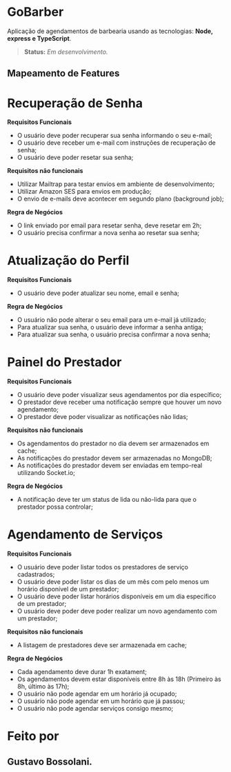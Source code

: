# GoBarber
Aplicação de agendamentos de barbearia usando as tecnologias: <b>Node, express e TypeScript</b>.

<blockquote>
  <b>Status:</b> <em> Em desenvolvimento. </em>
</blockquote>


## Mapeamento de Features

# Recuperação de Senha

**Requisitos Funcionais**
- O usuário deve poder recuperar sua senha informando o seu e-mail;
- O usuário deve receber um e-mail com instruções de recuperação de senha;
- O usuário deve poder resetar sua senha;

**Requisitos não funcionais**
- Utilizar Mailtrap para testar envios em ambiente de desenvolvimento;
- Utilizar Amazon SES para envios em produção;
- O envio de e-mails deve acontecer em segundo plano (background job);


**Regra de Negócios**
- O link enviado por email para resetar senha, deve resetar em 2h;
- O usuário precisa confirmar a nova senha ao resetar sua senha;



# Atualização do Perfil

**Requisitos Funcionais**
- O usuário deve poder atualizar seu nome, email e senha;

**Regra de Negócios**
- O usuário não pode alterar o seu email para um e-mail já utilizado;
- Para atualizar sua senha, o usuário deve informar a senha antiga;
- Para atualizar sua senha, o usuário precisa confirmar a nova senha;

# Painel do Prestador

**Requisitos Funcionais**
- O usuário deve poder visualizar seus agendamentos por dia específico;
- O prestador deve receber uma notificação sempre que houver um novo agendamento;
- O prestador deve poder visualizar as notificações não lidas;

**Requisitos não funcionais**
- Os agendamentos do prestador no dia devem ser armazenados em cache;
- As notificações do prestador devem ser armazenadas no MongoDB;
- As notificações do prestador devem ser enviadas em tempo-real utilizando Socket.io;

**Regra de Negócios**
- A notificação deve ter um status de lida ou não-lida para que o prestador possa controlar;

# Agendamento de Serviços

**Requisitos Funcionais**
- O usuário deve poder listar todos os prestadores de serviço cadastrados;
- O usuário deve poder listar os dias de um mês com pelo menos um horário disponível de um prestador;
- O usuário deve poder listar horários disponíveis em um dia específico de um prestador;
- O usuário deve poder deve poder realizar um novo agendamento com um prestador;

**Requisitos não funcionais**
- A listagem de prestadores deve ser armazenada em cache;

**Regra de Negócios**
- Cada agendamento deve durar 1h exatament;
- Os agendamentos devem estar disponíveis entre 8h às 18h (Primeiro às 8h, último às 17h);
- O usuário não pode agendar em um horário já ocupado;
- O usuário não pode agendar em um horário que já passou;
- O usuário não pode agendar serviços consigo mesmo;


# Feito por
<h2>Gustavo Bossolani.</h2>
